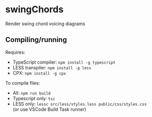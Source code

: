 # swingChords
Render swing chord voicing diagrams

## Compiling/running
Requires: 
- TypeScript compiler: `npm install -g typescript`
- LESS transpiler: `npm install -g less`
- CPX: `npm install -g cpx`

To compile files:
 - All: `npm run build`
 - Typescript only: `tsc`
 - LESS only: `lessc src/less/styles.less public/css/styles.css`   
   (or use VSCode Build Task runner)